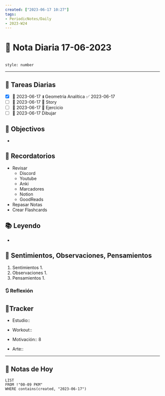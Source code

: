 ```yaml
---
created: ["2023-06-17 10:27"]
tags:
- PeriodicNotes/Daily
- 2023-W24
---
```


# 📅 Nota Diaria 17-06-2023
```toc

style: number

```

---
## 🔷 Tareas Diarias
- [x] 📅 2023-06-17 ⏫ Geometría Analítica ✅ 2023-06-17
- [ ] 📅 2023-06-17 🔼 Story
- [ ] 📅 2023-06-17 🔼 Ejercicio
- [ ] 📅 2023-06-17 Dibujar

## 🎯 Objectivos
- 
## 📕 Recordatorios
- Revisar
	- Discord
	- Youtube
	- Anki
	- Marcadores
	- Notion
	- GoodReads
- Repasar Notas
- Crear Flashcards

## 📚 Leyendo
- 
## 💬 Sentimientos, Observaciones, Pensamientos 
1. Sentimientos
	1. 
2. Observaciones
	1. 
3. Pensamientos
	1. 
### 🔃 Reflexión

## 🔷Tracker

- Estudio::

- Workout::

- Motivación:: 8

- Arte::
---

## 📅 Notas de Hoy
```dataview
LIST 
FROM !"00-09 PKM" 
WHERE contains(created, "2023-06-17")
```